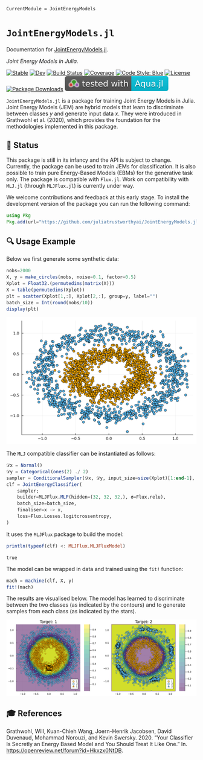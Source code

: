

``` @meta
CurrentModule = JointEnergyModels
```

# `JointEnergyModels.jl`

Documentation for [JointEnergyModels.jl](https://github.com/juliatrustworthyai/JointEnergyModels.jl).

*Joint Energy Models in Julia.*

[![Stable](https://img.shields.io/badge/docs-stable-blue.svg)](https://juliatrustworthyai.github.io/JointEnergyModels.jl/stable) [![Dev](https://img.shields.io/badge/docs-dev-blue.svg)](https://juliatrustworthyai.github.io/JointEnergyModels.jl/dev) [![Build Status](https://github.com/juliatrustworthyai/JointEnergyModels.jl/actions/workflows/CI.yml/badge.svg?branch=main)](https://github.com/juliatrustworthyai/JointEnergyModels.jl/actions/workflows/CI.yml?query=branch%3Amain) [![Coverage](https://codecov.io/gh/juliatrustworthyai/JointEnergyModels.jl/branch/main/graph/badge.svg)](https://codecov.io/gh/juliatrustworthyai/JointEnergyModels.jl) [![Code Style: Blue](https://img.shields.io/badge/code%20style-blue-4495d1.svg)](https://github.com/invenia/BlueStyle) [![License](https://img.shields.io/github/license/juliatrustworthyai/JointEnergyModels.jl)](LICENSE) [![Package Downloads](https://img.shields.io/badge/dynamic/json?url=http%3A%2F%2Fjuliapkgstats.com%2Fapi%2Fv1%2Fmonthly_downloads%2FJointEnergyModels&query=total_requests&suffix=%2Fmonth&label=Downloads)](http://juliapkgstats.com/pkg/JointEnergyModels) [![Aqua QA](https://raw.githubusercontent.com/JuliaTesting/Aqua.jl/master/badge.svg)](https://github.com/JuliaTesting/Aqua.jl)

`JointEnergyModels.jl` is a package for training Joint Energy Models in Julia. Joint Energy Models (JEM) are hybrid models that learn to discriminate between classes $y$ and generate input data $x$. They were introduced in Grathwohl et al. (2020), which provides the foundation for the methodologies implemented in this package.

## 🔁 Status

This package is still in its infancy and the API is subject to change. Currently, the package can be used to train JEMs for classification. It is also possible to train pure Energy-Based Models (EBMs) for the generative task only. The package is compatible with `Flux.jl`. Work on compatibility with `MLJ.jl` (through `MLJFlux.jl`) is currently under way.

We welcome contributions and feedback at this early stage. To install the development version of the package you can run the following command:

``` julia
using Pkg
Pkg.add(url="https://github.com/juliatrustworthyai/JointEnergyModels.jl")
```

## 🔍 Usage Example

Below we first generate some synthetic data:

``` julia
nobs=2000
X, y = make_circles(nobs, noise=0.1, factor=0.5)
Xplot = Float32.(permutedims(matrix(X)))
X = table(permutedims(Xplot))
plt = scatter(Xplot[1,:], Xplot[2,:], group=y, label="")
batch_size = Int(round(nobs/10))
display(plt)
```

![](index_files/figure-commonmark/cell-3-output-1.svg)

The `MLJ` compatible classifier can be instantiated as follows:

``` julia
𝒟x = Normal()
𝒟y = Categorical(ones(2) ./ 2)
sampler = ConditionalSampler(𝒟x, 𝒟y, input_size=size(Xplot)[1:end-1], batch_size=batch_size)
clf = JointEnergyClassifier(
    sampler;
    builder=MLJFlux.MLP(hidden=(32, 32, 32,), σ=Flux.relu),
    batch_size=batch_size,
    finaliser=x -> x,
    loss=Flux.Losses.logitcrossentropy,
)
```

It uses the `MLJFlux` package to build the model:

``` julia
println(typeof(clf) <: MLJFlux.MLJFluxModel)
```

    true

The model can be wrapped in data and trained using the `fit!` function:

``` julia
mach = machine(clf, X, y)
fit!(mach)
```

The results are visualised below. The model has learned to discriminate between the two classes (as indicated by the contours) and to generate samples from each class (as indicated by the stars).

![](index_files/figure-commonmark/cell-8-output-1.svg)

## 🎓 References

Grathwohl, Will, Kuan-Chieh Wang, Joern-Henrik Jacobsen, David Duvenaud, Mohammad Norouzi, and Kevin Swersky. 2020. “Your Classifier Is Secretly an Energy Based Model and You Should Treat It Like One.” In. <https://openreview.net/forum?id=Hkxzx0NtDB>.
